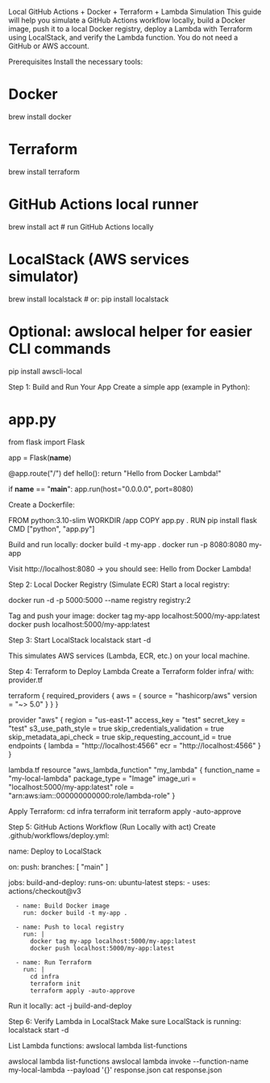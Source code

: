Local GitHub Actions + Docker + Terraform + Lambda Simulation
This guide will help you simulate a GitHub Actions workflow locally, build a Docker image, push it to a local Docker registry, deploy a Lambda with Terraform using LocalStack, and verify the Lambda function.
You do not need a GitHub or AWS account.

Prerequisites
Install the necessary tools:

# Docker
brew install docker

# Terraform
brew install terraform

# GitHub Actions local runner
brew install act           # run GitHub Actions locally

# LocalStack (AWS services simulator)
brew install localstack    # or: pip install localstack

# Optional: awslocal helper for easier CLI commands
pip install awscli-local

Step 1: Build and Run Your App
Create a simple app (example in Python):

# app.py
from flask import Flask

app = Flask(__name__)

@app.route("/")
def hello():
    return "Hello from Docker Lambda!"

if __name__ == "__main__":
    app.run(host="0.0.0.0", port=8080)


Create a Dockerfile:

FROM python:3.10-slim
WORKDIR /app
COPY app.py .
RUN pip install flask
CMD ["python", "app.py"]


Build and run locally:
docker build -t my-app .
docker run -p 8080:8080 my-app


Visit http://localhost:8080 → you should see:
Hello from Docker Lambda!


Step 2: Local Docker Registry (Simulate ECR)
Start a local registry:

docker run -d -p 5000:5000 --name registry registry:2


Tag and push your image:
docker tag my-app localhost:5000/my-app:latest
docker push localhost:5000/my-app:latest


Step 3: Start LocalStack
localstack start -d


This simulates AWS services (Lambda, ECR, etc.) on your local machine.

Step 4: Terraform to Deploy Lambda
Create a Terraform folder infra/ with:
provider.tf

terraform {
  required_providers {
    aws = {
      source  = "hashicorp/aws"
      version = "~> 5.0"
    }
  }
}

provider "aws" {
  region                      = "us-east-1"
  access_key                  = "test"
  secret_key                  = "test"
  s3_use_path_style           = true
  skip_credentials_validation = true
  skip_metadata_api_check     = true
  skip_requesting_account_id  = true
  endpoints {
    lambda = "http://localhost:4566"
    ecr    = "http://localhost:4566"
  }
}


lambda.tf
resource "aws_lambda_function" "my_lambda" {
  function_name = "my-local-lambda"
  package_type  = "Image"
  image_uri     = "localhost:5000/my-app:latest"
  role          = "arn:aws:iam::000000000000:role/lambda-role"
}


Apply Terraform:
cd infra
terraform init
terraform apply -auto-approve


Step 5: GitHub Actions Workflow (Run Locally with act)
Create .github/workflows/deploy.yml:

name: Deploy to LocalStack

on:
  push:
    branches: [ "main" ]

jobs:
  build-and-deploy:
    runs-on: ubuntu-latest
    steps:
      - uses: actions/checkout@v3

      - name: Build Docker image
        run: docker build -t my-app .

      - name: Push to local registry
        run: |
          docker tag my-app localhost:5000/my-app:latest
          docker push localhost:5000/my-app:latest

      - name: Run Terraform
        run: |
          cd infra
          terraform init
          terraform apply -auto-approve


Run it locally:
act -j build-and-deploy


Step 6: Verify Lambda in LocalStack
Make sure LocalStack is running:
localstack start -d


List Lambda functions:
awslocal lambda list-functions

awslocal lambda list-functions
awslocal lambda invoke --function-name my-local-lambda --payload '{}' response.json
cat response.json
